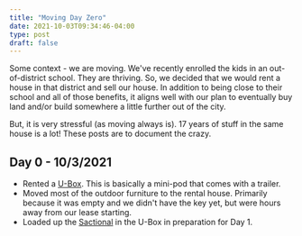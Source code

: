 ```yaml
---
title: "Moving Day Zero"
date: 2021-10-03T09:34:46-04:00
type: post
draft: false
---
```


Some context - we are moving.   We've recently enrolled the kids in an out-of-district school.   They are thriving.   So, we decided that we would rent a house in that district and sell our house. In addition to being close to their school and all of those benefits, it aligns well with our plan to eventually buy land and/or build somewhere a little further out of the city.

But, it is very stressful (as moving always is).  17 years of stuff in the same house is a lot!   These posts are to document the crazy.

## Day 0 - 10/3/2021
- Rented a [U-Box](https://www.uhaul.com/UBox/).  This is basically a mini-pod that comes with a trailer.
- Moved most of the outdoor furniture to the rental house.  Primarily because it was empty and we didn't have the key yet, but were hours away from our lease starting.
- Loaded up the [Sactional](https://www.lovesac.com/sactionals.html) in the U-Box in preparation for Day 1.
